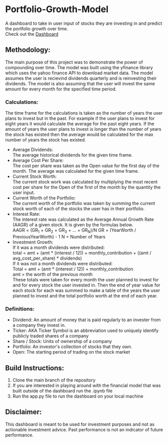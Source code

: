# Portfolio-Growth-Model
A dashboard to take in user input of stocks they are investing in and predict the portfolio growth over time.  
Check out the [Dashboard](https://portfolio-growth-model.herokuapp.com/)  

## Methodology:  
The main purpose of this project was to demonstrate the power of compounding over time.  The model was built using the yfinance library which uses the yahoo finance API to download market data. The model assumes the user is recievind dividends quarterly and is reinvesting their dividends. The model is also assuming that the user will invest the same amount for every month for the specified time period.  

### Calculations:  
The time frame for the calculations is taken as the number of years the user plans to invest but in the past. For example if the user plans to invest for eight years it would calculate the average for the past eight years. If the amount of years the user plans to invest is longer than the number of years the stock has existed then the average would be calculated for the max number of years the stock has existed.
- Average Dividends:  
    The average historical dividends for the given time frame. 
- Average Cost Per Share:  
    The cost per share was taken as the Open value for the first day of the month. The average was calculated for the given time frame. 
- Current Stock Worth:  
    The current stock work was calculated by multiplying the most recent cost per share for the Open of the first of the month by the quantity the user input. 
- Current Worth of the Portfolio:  
    The current worth of the portfolio was taken by summing the current stock worth of each of the stocks the user has in their portfolio. 
- Interest Rate:   
    The interest rate was calculated as the Average Annual Growth Rate (AAGR) of a given stock. It is given by the formulas below.  
    AAGR = (GR<sub>1</sub> + GR<sub>2</sub> + GR<sub>3</sub> + ... + GR<sub>N</sub>)/N
    GR = (YearWorth / PreviousYearWorth) - 1
    N = Number of Years
- Investment Growth:   
    If it was a month dividends were distributed:  
    total = amt + (amt * (interest / 12)) + monthly_contribution + ((amt / avg_cost_per_share) * dividends)   
    If it was not a month dividends were distributed:  
    Total = amt + (amt * (interest / 12)) + monthly_contribution  
    amt = the worth of the previous month   
    These totals were taken for every month the user planned to invest for and for every stock the user invested in. Then the end of year value for each stock for each     was summed to make a table of the years the user planned to invest and the total portfolio worth at the end of each year. 
    
### Definitions:  
- Dividend: An amount of money that is paid regularly to an invester from a company they invest in. 
- Ticker: AKA Ticker Symbol is an abbreviation used to uniquely identify publicly traded shares of a company
- Share / Stock: Units of ownership of a company
- Portfolio: An investor's collection of stocks that they own.
- Open: The starting period of trading on the stock market

## Build Instructions:  
1. Clone the main branch of the repository
2. If you are interested in playing around with the financial model that was built outside of the dashboard run the .ipynb file
3. Run the app.py file to run the dashboard on your local machine  

## Disclaimer:
This dashboard is meant to be used for investment purposes and not as actionable investment advice. Past performance is not an indicator of future performance.  

